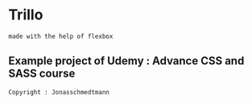 # Trillo
    made with the help of flexbox

## Example project of Udemy : Advance CSS and SASS course
    Copyright : Jonasschmedtmann
